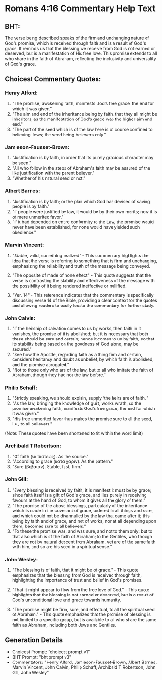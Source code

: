 # Romans 4:16 Commentary Help Text

## BHT:
The verse being described speaks of the firm and unchanging nature of God's promise, which is received through faith and is a result of God's grace. It reminds us that the blessing we receive from God is not earned or deserved, but is a manifestation of His free love. This promise extends to all who share in the faith of Abraham, reflecting the inclusivity and universality of God's grace.

## Choicest Commentary Quotes:
### Henry Alford:
1. "The promise, awakening faith, manifests God’s free grace, the end for which it was given."
2. "The aim and end of the inheritance being by faith, that they all might be inheritors, as the manifestation of God’s grace was the higher aim and end."
3. "The part of the seed which is of the law here is of course confined to believing Jews; the seed being believers only."

### Jamieson-Fausset-Brown:
1. "Justification is by faith, in order that its purely gracious character may be seen." 
2. "All who follow in the steps of Abraham's faith may be assured of the like justification with the parent believer." 
3. "Whether of his natural seed or not."

### Albert Barnes:
1. "Justification is by faith; or the plan which God has devised of saving people is by faith."
2. "If people were justified by law, it would be by their own merits; now it is of mere unmerited favor."
3. "If it had depended on entire conformity to the Law, the promise would never have been established, for none would have yielded such obedience."

### Marvin Vincent:
1. "Stable, valid, something realized" - This commentary highlights the idea that the verse is referring to something that is firm and unchanging, emphasizing the reliability and truth of the message being conveyed.

2. "The opposite of made of none effect" - This quote suggests that the verse is contrasting the stability and effectiveness of the message with the possibility of it being rendered ineffective or nullified.

3. "Ver. 14" - This reference indicates that the commentary is specifically discussing verse 14 of the Bible, providing a clear context for the quotes and allowing readers to easily locate the commentary for further study.

### John Calvin:
1. "If the heirship of salvation comes to us by works, then faith in it vanishes, the promise of it is abolished; but it is necessary that both these should be sure and certain; hence it comes to us by faith, so that its stability being based on the goodness of God alone, may be secured."
2. "See how the Apostle, regarding faith as a thing firm and certain, considers hesitancy and doubt as unbelief, by which faith is abolished, and the promise abrogated."
3. "Not to those only who are of the law, but to all who imitate the faith of Abraham, though they had not the law before."

### Philip Schaff:
1. "Strictly speaking, we should explain, supply ‘the heirs are of faith.’"
2. "As the law, bringing the knowledge of guilt, works wrath, so the promise awakening faith, manifests God’s free grace, the end for which it was given."
3. "His free unmerited favor thus makes the promise sure to all the seed, i.e., to all believers."

(Note: These quotes have been shortened to fit within the word limit)

### Archibald T Robertson:
1. "Of faith (εκ πιστεως). As the source."
2. "According to grace (κατα χαριν). As the pattern."
3. "Sure (βεβαιαν). Stable, fast, firm."

### John Gill:
1. "Every blessing is received by faith, it is manifest it must be by grace; since faith itself is a gift of God's grace, and lies purely in receiving favours at the hand of God, to whom it gives all the glory of them."
2. "The promise of the above blessings, particularly of the inheritance which is made in the covenant of grace, ordered in all things and sure, and which could not be disannulled by the law that came after it; this being by faith and of grace, and not of works, nor at all depending upon them, becomes sure to all believers."
3. "To these the promise was, and was sure, and not to them only: but to that also which is of the faith of Abraham; to the Gentiles, who though they are not by natural descent from Abraham, yet are of the same faith with him, and so are his seed in a spiritual sense."

### John Wesley:
1. "The blessing is of faith, that it might be of grace." - This quote emphasizes that the blessing from God is received through faith, highlighting the importance of trust and belief in God's promises.

2. "That it might appear to flow from the free love of God." - This quote highlights that the blessing is not earned or deserved, but is a result of God's unconditional love and grace towards humanity.

3. "The promise might be firm, sure, and effectual, to all the spiritual seed of Abraham." - This quote emphasizes that the promise of blessing is not limited to a specific group, but is available to all who share the same faith as Abraham, including both Jews and Gentiles.


## Generation Details
- Choicest Prompt: "choicest prompt v1"
- BHT Prompt: "bht prompt v3"
- Commentators: "Henry Alford, Jamieson-Fausset-Brown, Albert Barnes, Marvin Vincent, John Calvin, Philip Schaff, Archibald T Robertson, John Gill, John Wesley"
